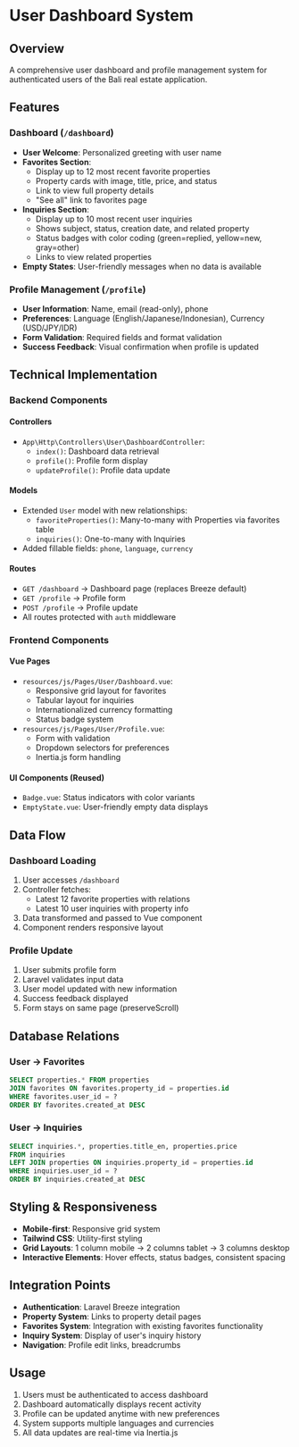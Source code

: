 # User Dashboard System

## Overview
A comprehensive user dashboard and profile management system for authenticated users of the Bali real estate application.

## Features

### Dashboard (`/dashboard`)
- **User Welcome**: Personalized greeting with user name
- **Favorites Section**: 
  - Display up to 12 most recent favorite properties
  - Property cards with image, title, price, and status
  - Link to view full property details
  - "See all" link to favorites page
- **Inquiries Section**:
  - Display up to 10 most recent user inquiries
  - Shows subject, status, creation date, and related property
  - Status badges with color coding (green=replied, yellow=new, gray=other)
  - Links to view related properties
- **Empty States**: User-friendly messages when no data is available

### Profile Management (`/profile`)
- **User Information**: Name, email (read-only), phone
- **Preferences**: Language (English/Japanese/Indonesian), Currency (USD/JPY/IDR)
- **Form Validation**: Required fields and format validation
- **Success Feedback**: Visual confirmation when profile is updated

## Technical Implementation

### Backend Components

#### Controllers
- `App\Http\Controllers\User\DashboardController`:
  - `index()`: Dashboard data retrieval
  - `profile()`: Profile form display
  - `updateProfile()`: Profile data update

#### Models
- Extended `User` model with new relationships:
  - `favoriteProperties()`: Many-to-many with Properties via favorites table
  - `inquiries()`: One-to-many with Inquiries
- Added fillable fields: `phone`, `language`, `currency`

#### Routes
- `GET /dashboard` → Dashboard page (replaces Breeze default)
- `GET /profile` → Profile form
- `POST /profile` → Profile update
- All routes protected with `auth` middleware

### Frontend Components

#### Vue Pages
- `resources/js/Pages/User/Dashboard.vue`:
  - Responsive grid layout for favorites
  - Tabular layout for inquiries
  - Internationalized currency formatting
  - Status badge system
- `resources/js/Pages/User/Profile.vue`:
  - Form with validation
  - Dropdown selectors for preferences
  - Inertia.js form handling

#### UI Components (Reused)
- `Badge.vue`: Status indicators with color variants
- `EmptyState.vue`: User-friendly empty data displays

## Data Flow

### Dashboard Loading
1. User accesses `/dashboard`
2. Controller fetches:
   - Latest 12 favorite properties with relations
   - Latest 10 user inquiries with property info
3. Data transformed and passed to Vue component
4. Component renders responsive layout

### Profile Update
1. User submits profile form
2. Laravel validates input data
3. User model updated with new information
4. Success feedback displayed
5. Form stays on same page (preserveScroll)

## Database Relations

### User → Favorites
```sql
SELECT properties.* FROM properties
JOIN favorites ON favorites.property_id = properties.id
WHERE favorites.user_id = ? 
ORDER BY favorites.created_at DESC
```

### User → Inquiries
```sql
SELECT inquiries.*, properties.title_en, properties.price 
FROM inquiries
LEFT JOIN properties ON inquiries.property_id = properties.id
WHERE inquiries.user_id = ?
ORDER BY inquiries.created_at DESC
```

## Styling & Responsiveness
- **Mobile-first**: Responsive grid system
- **Tailwind CSS**: Utility-first styling
- **Grid Layouts**: 1 column mobile → 2 columns tablet → 3 columns desktop
- **Interactive Elements**: Hover effects, status badges, consistent spacing

## Integration Points
- **Authentication**: Laravel Breeze integration
- **Property System**: Links to property detail pages
- **Favorites System**: Integration with existing favorites functionality
- **Inquiry System**: Display of user's inquiry history
- **Navigation**: Profile edit links, breadcrumbs

## Usage
1. Users must be authenticated to access dashboard
2. Dashboard automatically displays recent activity
3. Profile can be updated anytime with new preferences
4. System supports multiple languages and currencies
5. All data updates are real-time via Inertia.js